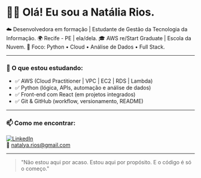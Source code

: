 # 👩‍💻 Olá! Eu sou a Natália Rios.

☁️ Desenvolvedora em formação | Estudante de Gestão da Tecnologia da Informação.
🌍 Recife - PE | ela/dela.
🎓 AWS re/Start Graduate | Escola da Nuvem. 
🧠 Foco: Python • Cloud • Análise de Dados • Full Stack.

---

### 🔧 O que estou estudando:

- ✅ AWS (Cloud Practitioner | VPC | EC2 | RDS | Lambda)
- ✅ Python (lógica, APIs, automação e análise de dados)
- ✅ Front-end com React (em projetos integrados)
- ✅ Git & GitHub (workflow, versionamento, README)

---


### 📫 Como me encontrar:

[![LinkedIn](https://img.shields.io/badge/-LinkedIn-0e76a8?style=flat&logo=linkedin&logoColor=white)](https://www.linkedin.com/in/nataliarmorais)  
📧 natalya.rios@gmail.com

---

> "Não estou aqui por acaso. Estou aqui por propósito. E o código é só o começo."

